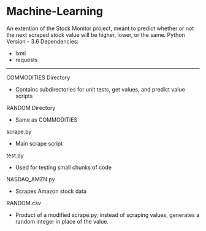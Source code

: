 # Machine-Learning
An extention of the Stock Monitor project, meant to predict whether or not the next scraped stock value will be higher, lower, or the same.
Python Version - 3.6
Dependencies:
 - lxml
 - requests
 ___

COMMODITIES Directory
 - Contains subdirectories for unit tests, get values, and predict value scripts

RANDOM Directory
 - Same as COMMODITIES
  
scrape.py
 - Main scrape script
 
test.py
 - Used for testing small chunks of code
 
NASDAQ_AMZN.py
 - Scrapes Amazon stock data
 
RANDOM.csv
 - Product of a modified scrape.py, instead of scraping values, generates a random integer in place of the value.
